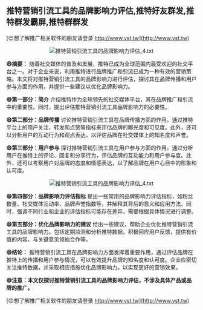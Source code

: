 ## **推特营销引流工具的品牌影响力评估,推特好友群发,推特群发霸屏,推特群群发**

[😍想了解推广相关软件的朋友请登录 http://www.vst.tw](http://www.vst.tw)

 <center><img src="https://vst.tw/MP4/tuiguang/png/5.png" alt="推特营销引流工具的品牌影响力评估_4.txt"></center>

**😄摘要：**
随着社交媒体的普及和发展，推特已成为全球范围内最受欢迎的社交平台之一。对于企业来说，利用推特进行品牌推广和引流已成为一种有效的营销策略。本文将对推特营销引流工具的品牌影响力进行评估，探讨其在品牌传播和用户参与方面的作用，并提供一些建议以优化品牌影响力。

**😄第一部分：简介**
介绍推特作为全球领先的社交媒体平台，其在品牌推广和引流中的重要性。同时，提出评估推特营销引流工具品牌影响力的必要性。

**😄第二部分：品牌传播**
讨论推特营销引流工具在品牌传播方面的作用。通过推特平台上的用户关注、转发和点赞等指标来评估品牌的曝光度和可见度。此外，还可以分析用户的互动行为和观点表达，以评估品牌在社交媒体上的知名度和声誉。

**😄第三部分：用户参与**
探讨推特营销引流工具在用户参与方面的作用。通过分析用户在推特上的评论、回复和分享行为，评估品牌的互动能力和用户参与度。此外，还可以考察用户对品牌的态度和情感表达，以了解品牌在用户心目中的形象和认可度。

 <center><img src="https://vst.tw/MP4/tuiguang/png/2.png" alt="推特营销引流工具的品牌影响力评估_4.txt"></center>

**😄第四部分：品牌影响力评估指标**
提出一些常用的品牌影响力评估指标，如粉丝数量、社交媒体互动率、品牌声誉指数等，并解释其背后的意义和应用方法。同时，强调不同行业和企业的评估指标可能存在差异，需要根据具体情况进行调整。

**😄第五部分：优化品牌影响力的建议**
给出一些建议，帮助企业优化推特营销引流工具的品牌影响力。包括定期监测和分析推特数据，积极回应用户反馈，提供有价值的内容，与关键意见领袖合作等。

**😄结论：**
推特营销引流工具在品牌影响力方面发挥着重要作用，通过评估品牌在推特上的传播和用户参与情况，可以有效提升品牌的知名度和认可度。企业应密切关注推特数据，并采取相应措施优化品牌影响力，以实现更好的营销效果。

**😄注意：本文仅探讨推特营销引流工具的品牌影响力评估，不涉及具体产品或品牌的推广。**

[😍想了解推广相关软件的朋友请登录 http://www.vst.tw](http://www.vst.tw)



